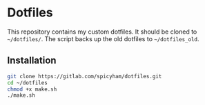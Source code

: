 # Dotfiles 
This repository contains my custom dotfiles. It should be cloned to `~/dotfiles/`. The script backs up the old dotfiles to `~/dotfiles_old`.

## Installation 
``` bash
git clone https://gitlab.com/spicyham/dotfiles.git 
cd ~/dotfiles
chmod +x make.sh
./make.sh
```

